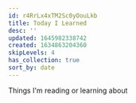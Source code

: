 ```yaml
---
id: r4RrLx4xTM2Sc0yOouLkb
title: Today I Learned
desc: ''
updated: 1645982338742
created: 1634863204360
skipLevels: 4
has_collection: true
sort_by: date
---
```


Things I'm reading or learning about
